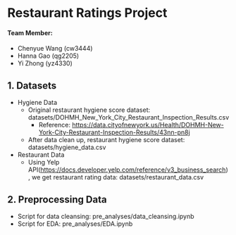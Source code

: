 # Restaurant Ratings Project

#### Team Member:
* Chenyue Wang (cw3444)
* Hanna Gao (qg2205)
* Yi Zhong (yz4330)

## 1. Datasets
* Hygiene Data
  * Original restaurant hygiene score dataset: datasets/DOHMH_New_York_City_Restaurant_Inspection_Results.csv
    * Reference: https://data.cityofnewyork.us/Health/DOHMH-New-York-City-Restaurant-Inspection-Results/43nn-pn8j
  * After data clean up, restaurant hygiene score dataset: datasets/hygiene_data.csv
* Restaurant Data
  * Using Yelp API(https://docs.developer.yelp.com/reference/v3_business_search), we get restaurant rating data: datasets/restaurant_data.csv

## 2. Preprocessing Data
* Script for data cleansing: pre_analyses/data_cleansing.ipynb
* Script for EDA: pre_analyses/EDA.ipynb
